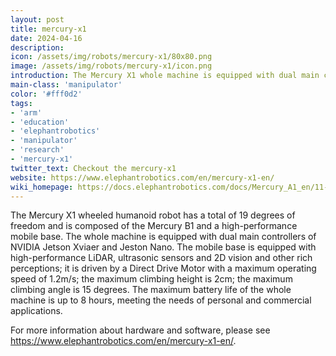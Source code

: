```yaml
---
layout: post
title: mercury-x1
date: 2024-04-16
description:
icon: /assets/img/robots/mercury-x1/80x80.png
image: /assets/img/robots/mercury-x1/icon.png
introduction: The Mercury X1 whole machine is equipped with dual main controllers of NVIDIA Jetson Xviaer and Jeston Nano.  
main-class: 'manipulator'
color: '#fff0d2'
tags:
- 'arm'
- 'education'
- 'elephantrobotics'
- 'manipulator'
- 'research'
- 'mercury-x1'
twitter_text: Checkout the mercury-x1
website: https://www.elephantrobotics.com/en/mercury-x1-en/
wiki_homepage: https://docs.elephantrobotics.com/docs/Mercury_A1_en/11-ApplicationBaseROS/11.1-ROS1/
---
```



The Mercury X1 wheeled humanoid robot has a total of 19 degrees of freedom and is composed of the Mercury B1 and a high-performance mobile base. The whole machine is equipped with dual main controllers of NVIDIA Jetson Xviaer and Jeston Nano.
The mobile base is equipped with high-performance
LiDAR, ultrasonic sensors and 2D vision and other rich perceptions; it is driven by a Direct Drive Motor with a maximum operating speed of 1.2m/s; the maximum climbing height is 2cm; the maximum climbing angle
is 15 degrees. The maximum battery life of the whole machine is up to 8 hours, meeting the needs of personal and commercial applications.


For more information about hardware and software, please see <https://www.elephantrobotics.com/en/mercury-x1-en/>.